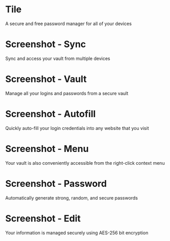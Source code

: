 # Tile

A secure and free password manager for all of your devices

# Screenshot - Sync

Sync and access your vault from multiple devices

# Screenshot - Vault

Manage all your logins and passwords from a secure vault

# Screenshot - Autofill

Quickly auto-fill your login credentials into any website that you visit

# Screenshot - Menu

Your vault is also conveniently accessible from the right-click context menu

# Screenshot - Password

Automatically generate strong, random, and secure passwords

# Screenshot - Edit

Your information is managed securely using AES-256 bit encryption

